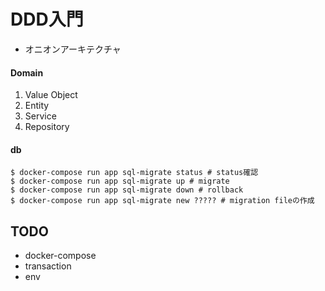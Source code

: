 # DDD入門

- オニオンアーキテクチャ

#### Domain
1. Value Object
2. Entity
3. Service
4. Repository

#### db
```
$ docker-compose run app sql-migrate status # status確認
$ docker-compose run app sql-migrate up # migrate
$ docker-compose run app sql-migrate down # rollback
$ docker-compose run app sql-migrate new ????? # migration fileの作成
```

## TODO

- docker-compose
- transaction
- env
